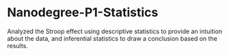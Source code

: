 # Nanodegree-P1-Statistics
Analyzed the Stroop effect using descriptive statistics to provide an intuition about the data, and inferential statistics to draw a conclusion based on the results.
